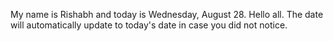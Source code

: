 My name is Rishabh and today is Wednesday, August 28. Hello all. The date will automatically update to today's date in case you did not notice.
